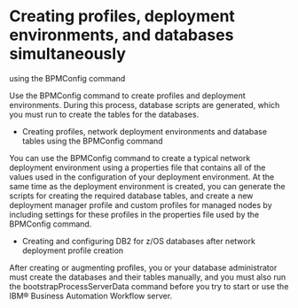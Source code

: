 # Creating profiles, deployment environments, and databases simultaneously
using the BPMConfig command

Use the BPMConfig command to create profiles and deployment
environments. During this process, database scripts are generated,
which you must run to create the tables for the databases.

- Creating profiles, network deployment environments and database tables using the BPMConfig command

You can use the BPMConfig command to create a typical network deployment environment using a properties file that contains all of the values used in the configuration of your deployment environment. At the same time as the deployment environment is created, you can generate the scripts for creating the required database tables, and create a new deployment manager profile and custom profiles for managed nodes by including settings for these profiles in the properties file used by the BPMConfig command.
- Creating and configuring DB2 for z/OS databases after network deployment profile creation

After creating or augmenting profiles, you or your database administrator must create the databases and their tables manually, and you must also run the bootstrapProcessServerData command before you try to start or use the IBM® Business Automation Workflow server.